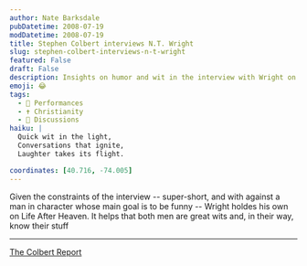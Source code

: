 ```yaml
---
author: Nate Barksdale
pubDatetime: 2008-07-19
modDatetime: 2008-07-19
title: Stephen Colbert interviews N.T. Wright
slug: stephen-colbert-interviews-n-t-wright
featured: False
draft: False
description: Insights on humor and wit in the interview with Wright on "Life After Heaven."
emoji: 😂
tags:
  - 🎤 Performances
  - ✝️ Christianity
  - 📖 Discussions
haiku: |
  Quick wit in the light,  
  Conversations that ignite,  
  Laughter takes its flight.

coordinates: [40.716, -74.005]
---
```


Given the constraints of the interview -- super-short, and with against a man in character whose main goal is to be funny -- Wright holdes his own on Life After Heaven. It helps that both men are great wits and, in their way, know their stuff

---

[The Colbert Report](http://web.archive.org/web/20080910211316/http://www.comedycentral.com:80/colbertreport/)
